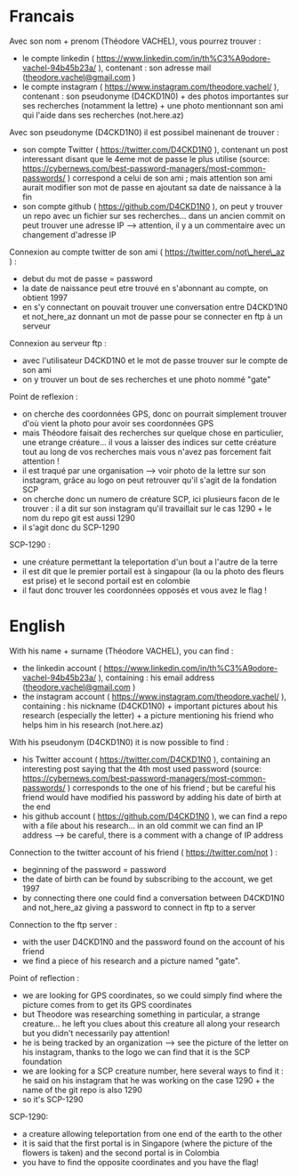 # Francais 

Avec son nom + prenom (Théodore VACHEL), vous pourrez trouver : 
- le compte linkedin ( https://www.linkedin.com/in/th%C3%A9odore-vachel-94b45b23a/ ), contenant : son adresse mail (theodore.vachel@gmail.com )
- le compte instagram ( https://www.instagram.com/theodore.vachel/ ), contenant : son pseudonyme (D4CKD1N0) + des photos importantes sur ses recherches (notamment la lettre) + une photo mentionnant son ami qui l'aide dans ses recherches (not.here.az)

Avec son pseudonyme (D4CKD1N0) il est possibel mainenant de trouver : 
- son compte Twitter ( https://twitter.com/D4CKD1N0 ), contenant un post interessant disant que le 4eme mot de passe le plus utilise (source: https://cybernews.com/best-password-managers/most-common-passwords/ ) correspond a celui de son ami ; mais attention son ami aurait modifier son mot de passe en ajoutant sa date de naissance à la fin
- son compte github ( https://github.com/D4CKD1N0 ), on peut y trouver un repo avec un fichier sur ses recherches... dans un ancien commit on peut trouver une adresse IP --> attention, il y a un commentaire avec un changement d'adresse IP

Connexion au compte twitter de son ami ( https://twitter.com/not\_here\_az ) : 
- debut du mot de passe = password
- la date de naissance peut etre trouvé en s'abonnant au compte, on obtient 1997
- en s'y connectant on pouvait trouver une conversation entre D4CKD1N0 et not\_here\_az donnant un mot de passe pour se connecter en ftp à un serveur 

Connexion au serveur ftp : 
- avec l'utilisateur D4CKD1N0 et le mot de passe trouver sur le compte de son ami
- on y trouver un bout de ses recherches et une photo nommé "gate"


Point de reflexion : 
- on cherche des coordonnées GPS, donc on pourrait simplement trouver d'où vient la photo pour avoir ses coordonnées GPS
- mais Théodore faisait des recherches sur quelque chose en particulier, une etrange créature... il vous a laisser des indices sur cette créature tout au long de vos recherches mais vous n'avez pas forcement fait attention !
- il est traqué par une organisation --> voir photo de la lettre sur son instagram, grâce au logo on peut retrouver qu'il s'agit de la fondation SCP
- on cherche donc un numero de créature SCP, ici plusieurs facon de le trouver : il a dit sur son instagram qu'il travaillait sur le cas 1290 + le nom du repo git est aussi 1290
- il s'agit donc du SCP-1290 

SCP-1290 : 
- une créature permettant la teleportation d'un bout a l'autre de la terre
- il est dit que le premier portail est à singapour (la ou la photo des fleurs est prise) et le second portail est en colombie
- il faut donc trouver les coordonnées opposés et vous avez le flag !





# English

With his name + surname (Théodore VACHEL), you can find : 
- the linkedin account ( https://www.linkedin.com/in/th%C3%A9odore-vachel-94b45b23a/ ), containing : his email address (theodore.vachel@gmail.com )
- the instagram account ( https://www.instagram.com/theodore.vachel/ ), containing : his nickname (D4CKD1N0) + important pictures about his research (especially the letter) + a picture mentioning his friend who helps him in his research (not.here.az)

With his pseudonym (D4CKD1N0) it is now possible to find : 
- his Twitter account ( https://twitter.com/D4CKD1N0 ), containing an interesting post saying that the 4th most used password (source: https://cybernews.com/best-password-managers/most-common-passwords/ ) corresponds to the one of his friend ; but be careful his friend would have modified his password by adding his date of birth at the end
- his github account ( https://github.com/D4CKD1N0 ), we can find a repo with a file about his research... in an old commit we can find an IP address --> be careful, there is a comment with a change of IP address

Connection to the twitter account of his friend ( https://twitter.com/not ) : 
- beginning of the password = password
- the date of birth can be found by subscribing to the account, we get 1997
- by connecting there one could find a conversation between D4CKD1N0 and not\_here\_az giving a password to connect in ftp to a server 

Connection to the ftp server : 
- with the user D4CKD1N0 and the password found on the account of his friend
- we find a piece of his research and a picture named "gate".


Point of reflection : 
- we are looking for GPS coordinates, so we could simply find where the picture comes from to get its GPS coordinates
- but Theodore was researching something in particular, a strange creature... he left you clues about this creature all along your research but you didn't necessarily pay attention!
- he is being tracked by an organization --> see the picture of the letter on his instagram, thanks to the logo we can find that it is the SCP foundation
- we are looking for a SCP creature number, here several ways to find it : he said on his instagram that he was working on the case 1290 + the name of the git repo is also 1290
- so it's SCP-1290 

SCP-1290: 
- a creature allowing teleportation from one end of the earth to the other
- it is said that the first portal is in Singapore (where the picture of the flowers is taken) and the second portal is in Colombia
- you have to find the opposite coordinates and you have the flag! 

